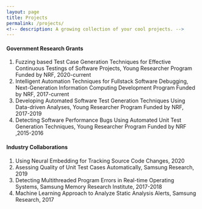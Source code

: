 ```yaml
---
layout: page
title: Projects
permalink: /projects/
<!-- description: A growing collection of your cool projects. -->
---
```


#### Government Research Grants ####
1. Fuzzing based Test Case Generation Techniques for Effective Continuous Testings of Software Projects, Young Researcher Program Funded by NRF, 2020-current
1. Intelligent Automation Techniques for Fullstack Software Debugging, Next-Generation Information Computing Development Program Funded  by NRF, 2017-current
1. Developing Automated Software Test Generation Techniques Using Data-driven Analyses, Young Researcher Program Funded by NRF, 2017-2019
1. Detecting Software Performance Bugs Using Automated Unit Test Generation Techniques, Young Researcher Program Funded by NRF ,2015-2016

#### Industry Collaborations ####
1. Using Neural Embedding for Tracking Source Code Changes, 2020
1. Asessing Quality of Unit Test Cases Automatically, Samsung Research, 2019
1. Detecting Multithreaded Program Errors in Real-time Operating Systems, Samsung Memory Research Institute, 2017-2018
1. Machine Learning Approach to Analyze Static Analysis Alerts, Samsung Research, 2017

<!--
{% for project in site.projects %}

{% if project.redirect %}
<div class="project">
    <div class="thumbnail">
        <a href="{{ project.redirect }}" target="_blank">
        {% if project.img %}
        <img class="thumbnail" src="{{ project.img | prepend: site.baseurl | prepend: site.url }}"/>
        {% else %}
        <div class="thumbnail blankbox"></div>
        {% endif %}    
        <span>
            <h1>{{ project.title }}</h1>
            <br/>
            <p>{{ project.description }}</p>
        </span>
        </a>
    </div>
</div>
{% else %}

<div class="project ">
    <div class="thumbnail">
        <a href="{{ project.url | prepend: site.baseurl | prepend: site.url }}">
        {% if project.img %}
        <img class="thumbnail" src="{{ project.img | prepend: site.baseurl | prepend: site.url }}"/>
        {% else %}
        <div class="thumbnail blankbox"></div>
        {% endif %}    
        <span>
            <h1>{{ project.title }}</h1>
            <br/>
            <p>{{ project.description }}</p>
        </span>
        </a>
    </div>
</div>

{% endif %}

{% endfor %}
-->

